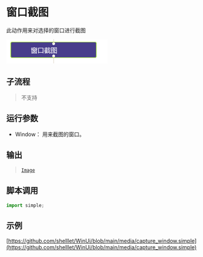 # 窗口截图 
此动作用来对选择的窗口进行截图

![action](./images/2022-11-27_144417.png ':size=90%')

## 子流程
> 不支持

## 运行参数

* Window： 用来截图的窗口。

## 输出

> [`Image`](../../types/Image.md)


## 脚本调用

```python
import simple;

```

## 示例

[https://github.com/shelllet/WinUi/blob/main/media/capture_window.simple](https://github.com/shelllet/WinUi/blob/main/media/capture_window.simple)


